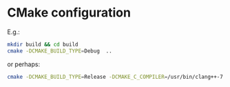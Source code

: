
# CMake configuration

E.g.:

```bash
mkdir build && cd build
cmake -DCMAKE_BUILD_TYPE=Debug  ..
```

or perhaps:

```bash
cmake -DCMAKE_BUILD_TYPE=Release -DCMAKE_C_COMPILER=/usr/bin/clang++-7 ..
```
